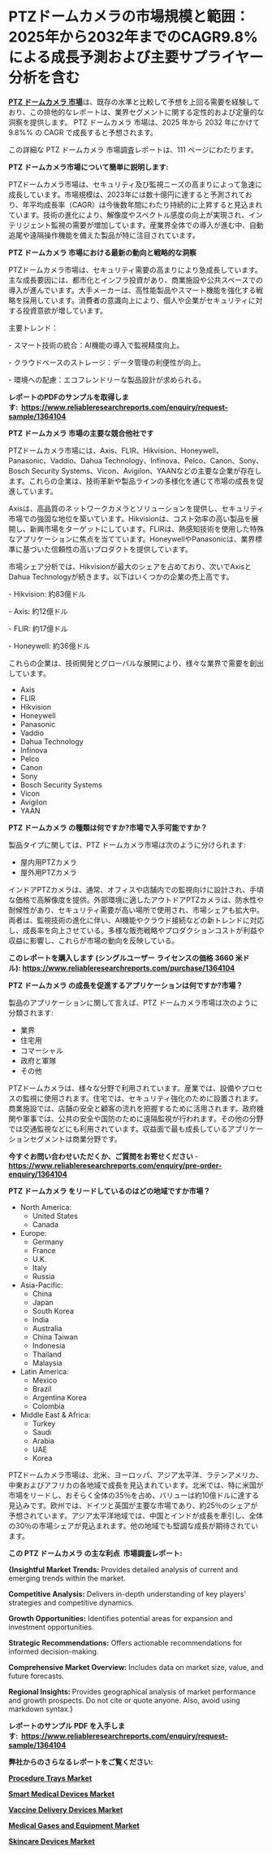 <p><h1>PTZドームカメラの市場規模と範囲：2025年から2032年までのCAGR9.8%による成長予測および主要サプライヤー分析を含む</h1></p><p data-sourcepos="1:1-1:157"><strong><a href="https://www.reliableresearchreports.com/global-ptz-dome-camera-market-r1364104?utm_campaign=107&utm_medium=36&utm_source=Github&utm_content=ia&utm_term=04032025&utm_id=ptz-dome-camera">PTZ ドームカメラ 市場</a></strong>は、既存の水準と比較して予想を上回る需要を経験しており、この排他的なレポートは、業界セグメントに関する定性的および定量的な洞察を提供します。 PTZ ドームカメラ 市場は、2025 年から 2032 年にかけて 9.8%% の CAGR で成長すると予想されます。</p>
<p data-sourcepos="3:1-3:50">この詳細な PTZ ドームカメラ 市場調査レポートは、111 ページにわたります。</p>
<p><strong>PTZ ドームカメラ市場について簡単に説明します:</strong></p>
<p><p>PTZドームカメラ市場は、セキュリティ及び監視ニーズの高まりによって急速に成長しています。市場規模は、2023年には数十億円に達すると予測されており、年平均成長率（CAGR）は今後数年間にわたり持続的に上昇すると見込まれています。技術の進化により、解像度やスペクトル感度の向上が実現され、インテリジェント監視の需要が増加しています。産業界全体での導入が進む中、自動追尾や遠隔操作機能を備えた製品が特に注目されています。</p></p>
<p><strong>PTZ ドームカメラ 市場における最新の動向と戦略的な洞察</strong></p>
<p><p>PTZドームカメラ市場は、セキュリティ需要の高まりにより急成長しています。主な成長要因には、都市化とインフラ投資があり、商業施設や公共スペースでの導入が進んでいます。大手メーカーは、高性能製品やスマート機能を強化する戦略を採用しています。消費者の意識向上により、個人や企業がセキュリティに対する投資意欲が増しています。</p><p>主要トレンド：</p><p>- スマート技術の統合：AI機能の導入で監視精度向上。</p><p>- クラウドベースのストレージ：データ管理の利便性が向上。</p><p>- 環境への配慮：エコフレンドリーな製品設計が求められる。</p></p>
<p><strong>レポートのPDFのサンプルを取得します</strong><strong>:&nbsp;&nbsp;<a href="https://www.reliableresearchreports.com/enquiry/request-sample/1364104?utm_campaign=107&utm_medium=36&utm_source=Github&utm_content=ia&utm_term=04032025&utm_id=ptz-dome-camera">https://www.reliableresearchreports.com/enquiry/request-sample/1364104</a></strong></p>
<p><strong>PTZ ドームカメラ 市場の主要な競合他社です</strong></p>
<p><p>PTZドームカメラ市場には、Axis、FLIR、Hikvision、Honeywell、Panasonic、Vaddio、Dahua Technology、Infinova、Pelco、Canon、Sony、Bosch Security Systems、Vicon、Avigilon、YAANなどの主要な企業が存在します。これらの企業は、技術革新や製品ラインの多様化を通じて市場の成長を促進しています。</p><p>Axisは、高品質のネットワークカメラとソリューションを提供し、セキュリティ市場での強固な地位を築いています。Hikvisionは、コスト効率の高い製品を展開し、新興市場をターゲットにしています。FLIRは、熱感知技術を使用した特殊なアプリケーションに焦点を当てています。HoneywellやPanasonicは、業界標準に基づいた信頼性の高いプロダクトを提供しています。</p><p>市場シェア分析では、Hikvisionが最大のシェアを占めており、次いでAxisとDahua Technologyが続きます。以下はいくつかの企業の売上高です。</p><p>- Hikvision: 約83億ドル</p><p>- Axis: 約12億ドル</p><p>- FLIR: 約17億ドル</p><p>- Honeywell: 約36億ドル</p><p>これらの企業は、技術開発とグローバルな展開により、様々な業界で需要を創出しています。</p></p>
<p><ul><li>Axis</li><li>FLIR</li><li>Hikvision</li><li>Honeywell</li><li>Panasonic</li><li>Vaddio</li><li>Dahua Technology</li><li>Infinova</li><li>Pelco</li><li>Canon</li><li>Sony</li><li>Bosch Security Systems</li><li>Vicon</li><li>Avigilon</li><li>YAAN</li></ul></p>
<p><strong>PTZ ドームカメラ の種類は何ですか?市場で入手可能ですか？</strong></p>
<p>製品タイプに関しては、PTZ ドームカメラ市場は次のように分けられます:</p>
<p><ul><li>屋内用PTZカメラ</li><li>屋外用PTZカメラ</li></ul></p>
<p><p>インドアPTZカメラは、通常、オフィスや店舗内での監視向けに設計され、手頃な価格で高解像度を提供。外部環境に適したアウトドアPTZカメラは、防水性や耐候性があり、セキュリティ需要が高い場所で使用され、市場シェアも拡大中。両者は、監視技術の進化に伴い、AI機能やクラウド接続などの新トレンドに対応し、成長率を向上させている。多様な販売戦略やプロダクションコストが利益や収益に影響し、これらが市場の動向を反映している。</p></p>
<p><strong>このレポートを購入します (シングルユーザー ライセンスの価格 3660 米ドル):&nbsp;<a href="https://www.reliableresearchreports.com/purchase/1364104?utm_campaign=107&utm_medium=36&utm_source=Github&utm_content=ia&utm_term=04032025&utm_id=ptz-dome-camera">https://www.reliableresearchreports.com/purchase/1364104</a></strong></p>
<p><strong>PTZ ドームカメラ の成長を促進するアプリケーションは何ですか?市場？</strong></p>
<p>製品のアプリケーションに関して言えば、PTZ ドームカメラ市場は次のように分類されます:</p>
<p><ul><li>業界</li><li>住宅用</li><li>コマーシャル</li><li>政府と軍隊</li><li>その他</li></ul></p>
<p><p>PTZドームカメラは、様々な分野で利用されています。産業では、設備やプロセスの監視に使用されます。住宅では、セキュリティ強化のために設置されます。商業施設では、店舗の安全と顧客の流れを把握するために活用されます。政府機関や軍事では、公共の安全や国防のために遠隔監視が行われます。その他の分野では交通監視などにも利用されています。収益面で最も成長しているアプリケーションセグメントは商業分野です。</p></p>
<p><strong>今すぐお問い合わせいただくか、ご質問をお寄せください</strong><strong>&nbsp;</strong>-<strong><a href="https://www.reliableresearchreports.com/enquiry/pre-order-enquiry/1364104?utm_campaign=107&utm_medium=36&utm_source=Github&utm_content=ia&utm_term=04032025&utm_id=ptz-dome-camera">https://www.reliableresearchreports.com/enquiry/pre-order-enquiry/1364104</a></strong></p>
<p><strong>PTZ ドームカメラ をリードしているのはどの地域ですか市場？</strong></p>
<p><ul>
    <li>
        North America:
        <ul>
            <li>United States</li>
            <li>Canada</li>
        </ul>
    </li>
    <li>
        Europe:
        <ul>
            <li>Germany</li>
            <li>France</li>
            <li>U.K.</li>
            <li>Italy</li>
            <li>Russia</li>
        </ul>
    </li>
    <li>
        Asia-Pacific:
        <ul>
            <li>China</li>
            <li>Japan</li>
            <li>South Korea</li>
            <li>India</li>
            <li>Australia</li>
            <li>China Taiwan</li>
            <li>Indonesia</li>
            <li>Thailand</li>
            <li>Malaysia</li>
        </ul>
    </li>
    <li>
        Latin America:
        <ul>
            <li>Mexico</li>
            <li>Brazil</li>
            <li>Argentina Korea</li>
            <li>Colombia</li>
        </ul>
    </li>
    <li>
        Middle East & Africa:
        <ul>
            <li>Turkey</li>
            <li>Saudi</li>
            <li>Arabia</li>
            <li>UAE</li>
            <li>Korea</li>
        </ul>
    </li>
    </ul></p>
<p><p>PTZドームカメラ市場は、北米、ヨーロッパ、アジア太平洋、ラテンアメリカ、中東およびアフリカの各地域で成長を見込まれています。北米では、特に米国が市場をリードし、おそらく全体の35％を占め、バリューは約10億ドルに達する見込みです。欧州では、ドイツと英国が主要な市場であり、約25％のシェアが予想されています。アジア太平洋地域では、中国とインドが成長を牽引し、全体の30％の市場シェアが見込まれます。他の地域でも堅調な成長が期待されています。</p></p>
<p><strong>この PTZ ドームカメラ の主な利点&nbsp; 市場調査レポート:</strong></p>
<p><strong>{Insightful Market Trends:</strong> Provides detailed analysis of current and emerging trends within the market.</p>
<p><strong>Competitive Analysis:</strong> Delivers in-depth understanding of key players' strategies and competitive dynamics.</p>
<p><strong>Growth Opportunities:</strong> Identifies potential areas for expansion and investment opportunities.</p>
<p><strong>Strategic Recommendations:</strong> Offers actionable recommendations for informed decision-making.</p>
<p><strong>Comprehensive Market Overview: </strong>Includes data on market size, value, and future forecasts.</p>
<p><strong>Regional Insights: </strong>Provides geographical analysis of market performance and growth prospects. Do not cite or quote anyone. Also, avoid using markdown syntax.}</p>
<p><strong>レポートのサンプル PDF を入手します:&nbsp;</strong><strong>&nbsp;<a href="https://www.reliableresearchreports.com/enquiry/request-sample/1364104?utm_campaign=107&utm_medium=36&utm_source=Github&utm_content=ia&utm_term=04032025&utm_id=ptz-dome-camera">https://www.reliableresearchreports.com/enquiry/request-sample/1364104</a></strong></p>
<p></p>
<p></p>
<p></p>
<p></p>
<p><strong>弊社からのさらなるレポートをご覧ください:</strong></p>
<p><strong><p><a href="https://github.com/rigelciara0p/Market-Research-Report-List-1/blob/main/procedure-trays-market.md?utm_campaign=107&utm_medium=36&utm_source=Github&utm_content=ia&utm_term=04032025&utm_id=ptz-dome-camera">Procedure Trays Market</a></p><p><a href="https://github.com/samesdufloiw/Market-Research-Report-List-1/blob/main/smart-medical-devices-market.md?utm_campaign=107&utm_medium=36&utm_source=Github&utm_content=ia&utm_term=04032025&utm_id=ptz-dome-camera">Smart Medical Devices Market</a></p><p><a href="https://github.com/shadnfamoza/Market-Research-Report-List-1/blob/main/vaccine-delivery-devices-market.md?utm_campaign=107&utm_medium=36&utm_source=Github&utm_content=ia&utm_term=04032025&utm_id=ptz-dome-camera">Vaccine Delivery Devices Market</a></p><p><a href="https://github.com/porstheftyux/Market-Research-Report-List-1/blob/main/medical-gases-and-equipment-market.md?utm_campaign=107&utm_medium=36&utm_source=Github&utm_content=ia&utm_term=04032025&utm_id=ptz-dome-camera">Medical Gases and Equipment Market</a></p><p><a href="https://github.com/jamesgomez337/Market-Research-Report-List-1/blob/main/skincare-devices-market.md?utm_campaign=107&utm_medium=36&utm_source=Github&utm_content=ia&utm_term=04032025&utm_id=ptz-dome-camera">Skincare Devices Market</a></p></strong></p>
